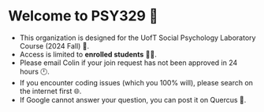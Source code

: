# Welcome to PSY329 👋
+ This organization is designed for the UofT Social Psychology Laboratory Course (2024 Fall) 🍁. 
+ Access is limited to **enrolled students** 👩‍💻. 
+ Please email Colin if your join request has not been approved in 24 hours 🕛.
+ If you encounter coding issues (which you 100% will), please search on the internet first 🌐.
+ If Google cannot answer your question, you can post it on Quercus 🙋.
<!--

**Here are some ideas to get you started:**

🙋‍♀️ A short introduction - what is your organization all about?
🌈 Contribution guidelines - how can the community get involved?
👩‍💻 Useful resources - where can the community find your docs? Is there anything else the community should know?
🍿 Fun facts - what does your team eat for breakfast?
🧙 Remember, you can do mighty things with the power of [Markdown](https://docs.github.com/github/writing-on-github/getting-started-with-writing-and-formatting-on-github/basic-writing-and-formatting-syntax)
-->
